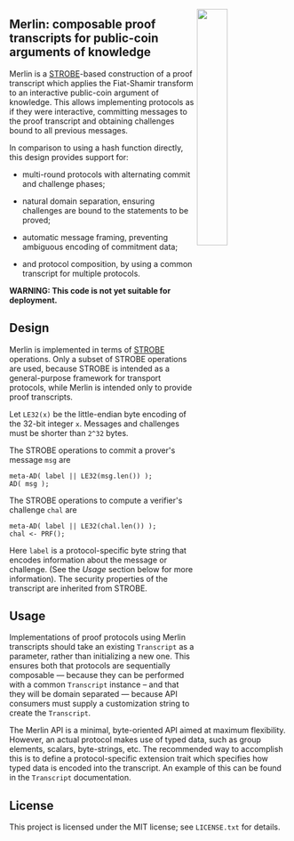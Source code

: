 <img
 width="33%"
 align="right"
 src="https://upload.wikimedia.org/wikipedia/commons/7/79/Arthur-Pyle_The_Enchanter_Merlin.JPG"/>
 
## Merlin: composable proof transcripts for public-coin arguments of knowledge

Merlin is a [STROBE][strobe]-based construction of a proof transcript which
applies the Fiat-Shamir transform to an interactive public-coin
argument of knowledge.  This allows implementing protocols as if they
were interactive, committing messages to the proof transcript and
obtaining challenges bound to all previous messages.

In comparison to using a hash function directly, this design provides
support for:

* multi-round protocols with alternating commit and
challenge phases;

* natural domain separation, ensuring challenges are
bound to the statements to be proved;

* automatic message framing, preventing ambiguous encoding of commitment data;

* and protocol composition, by using a common transcript for multiple protocols.

**WARNING: This code is not yet suitable for deployment.**

## Design

Merlin is implemented in terms of [STROBE][strobe] operations.  Only a
subset of STROBE operations are used, because STROBE is intended as a
general-purpose framework for transport protocols, while Merlin is
intended only to provide proof transcripts.

Let `LE32(x)` be the little-endian byte encoding of the 32-bit integer
`x`.  Messages and challenges must be shorter than `2^32` bytes.

The STROBE operations to commit a prover's message `msg` are
```
meta-AD( label || LE32(msg.len()) );
AD( msg );
```
The STROBE operations to compute a verifier's challenge `chal` are
```
meta-AD( label || LE32(chal.len()) );
chal <- PRF();
```
Here `label` is a protocol-specific byte string that encodes
information about the message or challenge. (See the *Usage* section
below for more information).  The security properties of the
transcript are inherited from STROBE.

## Usage

Implementations of proof protocols using Merlin transcripts should
take an existing `Transcript` as a parameter, rather than initializing
a new one.  This ensures both that protocols are sequentially
composable — because they can be performed with a common `Transcript`
instance – and that they will be domain separated — because API
consumers must supply a customization string to create the
`Transcript`.

The Merlin API is a minimal, byte-oriented API aimed at maximum
flexibility.  However, an actual protocol makes use of typed data,
such as group elements, scalars, byte-strings, etc.  The recommended
way to accomplish this is to define a protocol-specific extension
trait which specifies how typed data is encoded into the transcript.
An example of this can be found in the `Transcript` documentation.

## License

This project is licensed under the MIT license; see `LICENSE.txt` for
details.

[strobe]: https://strobe.sourceforge.io/